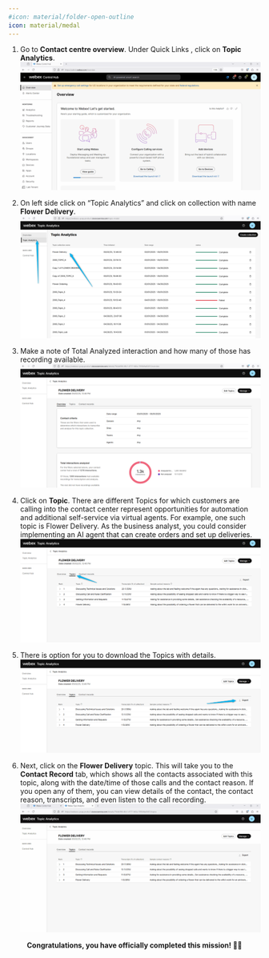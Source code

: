 ```yaml
---
#icon: material/folder-open-outline
icon: material/medal
---
```



1. Go to <b>Contact centre overview</b>. Under Quick Links , click on **Topic Analytics**.
   ![Profiles](../graphics/Lab1_AI_Agent/1.1.gif)

2. On left side click on “Topic Analytics” and click on collection with name **Flower Delivery**.
   ![Profiles](../graphics/Lab1_AI_Agent/1.2.png)

3. Make a note of Total Analyzed interaction and how many of those has recording available.
   ![Profiles](../graphics/Lab1_AI_Agent/1.3.png)

4. Click on **Topic**. There are different Topics for which customers are calling into the contact center represent opportunities for automation and additional self-service via virtual agents. For example, one such topic is Flower Delivery. As the business analyst, you could consider implementing an AI agent that can create orders and set up deliveries.
   ![Profiles](../graphics/Lab1_AI_Agent/1.4.png)

5. There is option for you to download the Topics with details. 
   ![Profiles](../graphics/Lab1_AI_Agent/1.6.png)

6. Next, click on the **Flower Delivery** topic. This will take you to the **Contact Record** tab, which shows all the contacts associated with this topic, along with the date/time of those calls and the contact reason. If you open any of them, you can view details of the contact, the contact reason, transcripts, and even listen to the call recording.
   ![Profiles](../graphics/Lab1_AI_Agent/1.5.gif)

<p style="text-align:center"><strong>Congratulations, you have officially completed this mission! 🎉🎉 </strong></p>
